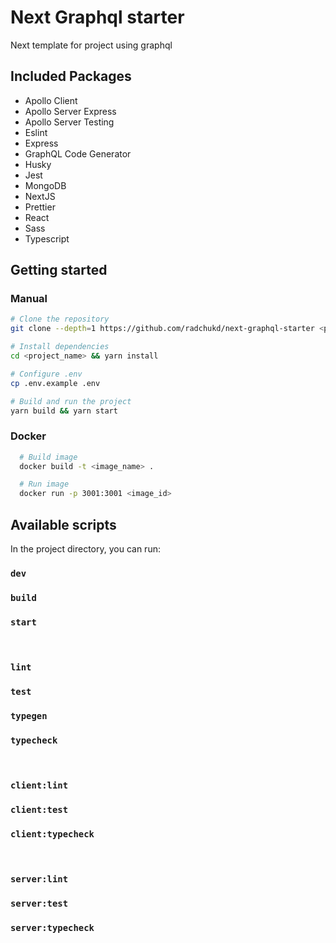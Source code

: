 # Next Graphql starter

Next template for project using graphql

## Included Packages

- Apollo Client
- Apollo Server Express
- Apollo Server Testing
- Eslint
- Express
- GraphQL Code Generator
- Husky
- Jest
- MongoDB
- NextJS
- Prettier
- React
- Sass
- Typescript

## Getting started

### Manual

```bash
# Clone the repository
git clone --depth=1 https://github.com/radchukd/next-graphql-starter <project_name>

# Install dependencies
cd <project_name> && yarn install

# Configure .env
cp .env.example .env

# Build and run the project
yarn build && yarn start
```

### Docker

```bash
  # Build image
  docker build -t <image_name> .

  # Run image
  docker run -p 3001:3001 <image_id>

```

## Available scripts

In the project directory, you can run:

### `dev`

### `build`

### `start`

&nbsp;

### `lint`

### `test`

### `typegen`

### `typecheck`

&nbsp;

### `client:lint`

### `client:test`

### `client:typecheck`

&nbsp;

### `server:lint`

### `server:test`

### `server:typecheck`
